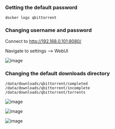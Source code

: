 ### Getting the default password
```
docker logs qbittorrent
```

### Changing username and password
Connect to http://192.168.0.101:8080/

Navigate to settings --> WebUI

![image](https://github.com/user-attachments/assets/8c969f23-f260-4e69-b799-e24c3352cacb)

### Changing the default downloads directory
```
/data/downloads/qbittorrent/completed
/data/downloads/qbittorrent/incomplete
/data/downloads/qbittorrent/torrents
```

![image](https://github.com/user-attachments/assets/c70a0be2-ac3c-46c8-90df-97060f4e2e3a)

![image](https://github.com/user-attachments/assets/8f224128-fd73-4a2b-97b3-8ddfda3f4136)

![image](https://github.com/user-attachments/assets/60af671a-8b3e-4304-a6be-14dde84daf5f)

